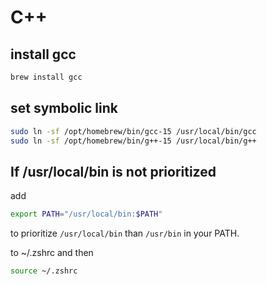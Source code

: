 # C++

## install gcc
```bash
brew install gcc
```

## set symbolic link
```bash
sudo ln -sf /opt/homebrew/bin/gcc-15 /usr/local/bin/gcc
sudo ln -sf /opt/homebrew/bin/g++-15 /usr/local/bin/g++
```

## If /usr/local/bin is not prioritized
add 
```bash
export PATH="/usr/local/bin:$PATH"
```
to prioritize `/usr/local/bin` than `/usr/bin` in your PATH.

to ~/.zshrc and then
```bash
source ~/.zshrc
```